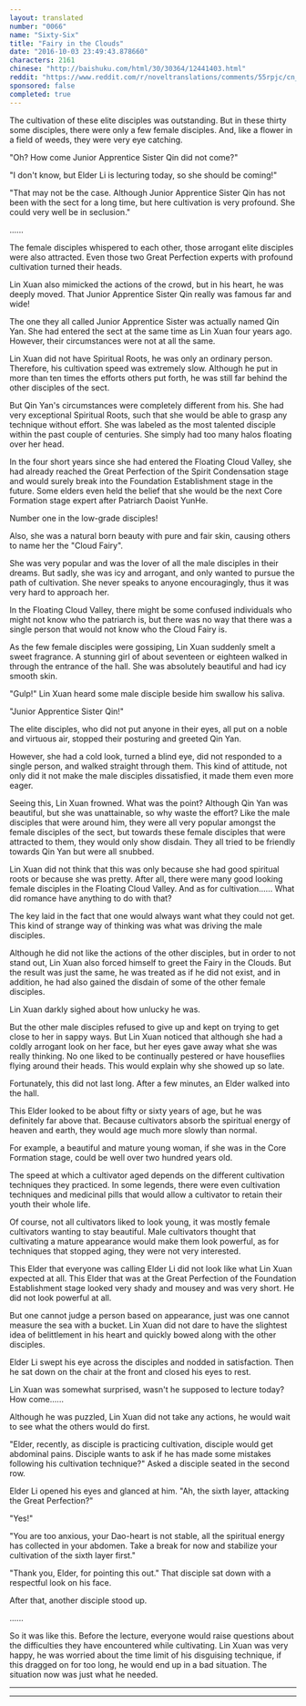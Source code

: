 ```yaml
---
layout: translated
number: "0066"
name: "Sixty-Six"
title: "Fairy in the Clouds"
date: "2016-10-03 23:49:43.878660"
characters: 2161
chinese: "http://baishuku.com/html/30/30364/12441403.html"
reddit: "https://www.reddit.com/r/noveltranslations/comments/55rpjc/cn_tempered_immortal_chapter_0066/"
sponsored: false
completed: true
---
```


The cultivation of these elite disciples was outstanding. But in these thirty some disciples, there were only a few female disciples. And, like a flower in a field of weeds, they were very eye catching.

"Oh? How come Junior Apprentice Sister Qin did not come?"

"I don't know, but Elder Li is lecturing today, so she should be coming!"

"That may not be the case. Although Junior Apprentice Sister Qin has not been with the sect for a long time, but here cultivation is very profound. She could very well be in seclusion."

......

The female disciples whispered to each other, those arrogant elite disciples were also attracted. Even those two Great Perfection experts with profound cultivation turned their heads.

Lin Xuan also mimicked the actions of the crowd, but in his heart, he was deeply moved. That Junior Apprentice Sister Qin really was famous far and wide!

The one they all called Junior Apprentice Sister was actually named Qin Yan. She had entered the sect at the same time as Lin Xuan four years ago. However, their circumstances were not at all the same.

Lin Xuan did not have Spiritual Roots, he was only an ordinary person. Therefore, his cultivation speed was extremely slow. Although he put in more than ten times the efforts others put forth, he was still far behind the other disciples of the sect.

But Qin Yan's circumstances were completely different from his. She had very exceptional Spiritual Roots, such that she would be able to grasp any technique without effort. She was labeled as the most talented disciple within the past couple of centuries. She simply had too many halos floating over her head.

In the four short years since she had entered the Floating Cloud Valley, she had already reached the Great Perfection of the Spirit Condensation stage and would surely break into the Foundation Establishment stage in the future. Some elders even held the belief that she would be the next Core Formation stage expert after Patriarch Daoist YunHe.

Number one in the low-grade disciples!

Also, she was a natural born beauty with pure and fair skin, causing others to name her the "Cloud Fairy".

She was very popular and was the lover of all the male disciples in their dreams. But sadly, she was icy and arrogant, and only wanted to pursue the path of cultivation. She never speaks to anyone encouragingly, thus it was very hard to approach her.

In the Floating Cloud Valley, there might be some confused individuals who might not know who the patriarch is, but there was no way that there was a single person that would not know who the Cloud Fairy is.

As the few female disciples were gossiping, Lin Xuan suddenly smelt a sweet fragrance. A stunning girl of about seventeen or eighteen walked in through the entrance of the hall. She was absolutely beautiful and had icy smooth skin.

"Gulp!" Lin Xuan heard some male disciple beside him swallow his saliva.

"Junior Apprentice Sister Qin!"

The elite disciples, who did not put anyone in their eyes, all put on a noble and virtuous air, stopped their posturing and greeted Qin Yan.

However, she had a cold look, turned a blind eye, did not responded to a single person, and walked straight through them. This kind of attitude, not only did it not make the male disciples dissatisfied, it made them even more eager.

Seeing this, Lin Xuan frowned. What was the point? Although Qin Yan was beautiful, but she was unattainable, so why waste the effort? Like the male disciples that were around him, they were all very popular amongst the female disciples of the sect, but towards these female disciples that were attracted to them, they would only show disdain. They all tried to be friendly towards Qin Yan but were all snubbed.

Lin Xuan did not think that this was only because she had good spiritual roots or because she was pretty. After all, there were many good looking female disciples in the Floating Cloud Valley. And as for cultivation...... What did romance have anything to do with that?

The key laid in the fact that one would always want what they could not get. This kind of strange way of thinking was what was driving the male disciples.

Although he did not like the actions of the other disciples, but in order to not stand out, Lin Xuan also forced himself to greet the Fairy in the Clouds. But the result was just the same, he was treated as if he did not exist, and in addition, he had also gained the disdain of some of the other female disciples.

Lin Xuan darkly sighed about how unlucky he was.

But the other male disciples refused to give up and kept on trying to get close to her in sappy ways. But Lin Xuan noticed that although she had a coldly arrogant look on her face, but her eyes gave away what she was really thinking. No one liked to be continually pestered or have houseflies flying around their heads. This would explain why she showed up so late.

Fortunately, this did not last long. After a few minutes, an Elder walked into the hall.

This Elder looked to be about fifty or sixty years of age, but he was definitely far above that. Because cultivators absorb the spiritual energy of heaven and earth, they would age much more slowly than normal.

For example, a beautiful and mature young woman, if she was in the Core Formation stage, could be well over two hundred years old.

The speed at which a cultivator aged depends on the different cultivation techniques they practiced. In some legends, there were even cultivation techniques and medicinal pills that would allow a cultivator to retain their youth their whole life.

Of course, not all cultivators liked to look young, it was mostly female cultivators wanting to stay beautiful. Male cultivators thought that cultivating a mature appearance would make them look powerful, as for techniques that stopped aging, they were not very interested.

This Elder that everyone was calling Elder Li did not look like what Lin Xuan expected at all. This Elder that was at the Great Perfection of the Foundation Establishment stage looked very shady and mousey and was very short. He did not look powerful at all.

But one cannot judge a person based on appearance, just was one cannot measure the sea with a bucket. Lin Xuan did not dare to have the slightest idea of belittlement in his heart and quickly bowed along with the other disciples.

Elder Li swept his eye across the disciples and nodded in satisfaction. Then he sat down on the chair at the front and closed his eyes to rest.

Lin Xuan was somewhat surprised, wasn't he supposed to lecture today? How come......

Although he was puzzled, Lin Xuan did not take any actions, he would wait to see what the others would do first.

"Elder, recently, as disciple is practicing cultivation, disciple would get abdominal pains. Disciple wants to ask if he has made some mistakes following his cultivation technique?" Asked a disciple seated in the second row.

Elder Li opened his eyes and glanced at him. "Ah, the sixth layer, attacking the Great Perfection?"

"Yes!"

"You are too anxious, your Dao-heart is not stable, all the spiritual energy has collected in your abdomen. Take a break for now and stabilize your cultivation of the sixth layer first."

"Thank you, Elder, for pointing this out." That disciple sat down with a respectful look on his face.

After that, another disciple stood up.

......

So it was like this. Before the lecture, everyone would raise questions about the difficulties they have encountered while cultivating. Lin Xuan was very happy, he was worried about the time limit of his disguising technique, if this dragged on for too long, he would end up in a bad situation. The situation now was just what he needed.

- - -
- - -

